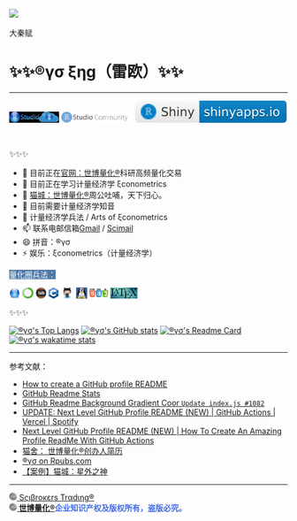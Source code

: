 
![](文艺坊图库/中籍道家洋妞儿（背景图）.png)

大秦赋

# ✨✨®γσ ξηg（雷欧）✨✨

---

[<img src='文艺坊图库/RStudioCloud.png' height='20'>](https://rstudio.cloud) [<img src='文艺坊图库/RStudioCom2.png' height='20'>](https://community.rstudio.com/new-topic?category=shiny&tags=shiny) [![](文艺坊图库/shiny-badge.svg)](https://www.shinyapps.io)

<br>

✨✨✨

- 🔭 目前正在[官网：世博量化®](https://www.scibrokes.com)科研高频量化交易
- 🌱 目前正在学习计量经济学 ξconometrics
- 👯 [猫城：世博量化®](https://www.github.com/scibrokes)周公吐哺，天下归心。
- 🤔 目前需要计量经济学知音
- 💬 计量经济学兵法 / Arts of ξconometrics
- 📫 联系电邮信箱[Gmail](mailto:englianhu@gmail.com) / [Scimail](mailto:englianhu@scibrokes.com)
- 😄 拼音：®γσ
- ⚡ 娱乐：ξconometrics（计量经济学）

<span style='color:white; background-color:#4E79A7;'>量化圈兵法：</span>

<img src='文艺坊图库/rstudio.png' height='20'> <img src='文艺坊图库/anaconda.png' height='20'> <img src='文艺坊图库/jupyterlab.png' height='20'> <img src='文艺坊图库/cpp.png' height='20'> <img src='文艺坊图库/github.png' height='20'> <img src='文艺坊图库/linux1.jpg' height='20'> <img src='文艺坊图库/html-css-js.png' height='20'> <img src='文艺坊图库/latex.jpg' height='20'>

✨✨✨

[![®γσ's Top Langs](https://github-readme-stats.vercel.app/api/top-langs/?username=englianhu&title_color=A10115&icon_color=DEG,EDAE01&text_color=EDAE01&bg_color=DEG,002C54,4CB5F5&show_icons=true&show_owner=true&langs_count=10&layout=compact)](https://github.com/englianhu/github-readme-stats)
[![®γσ's GitHub stats](https://github-readme-stats.vercel.app/api?username=englianhu&title_color=A10115&icon_color=DEG,EDAE01&text_color=EDAE01&bg_color=DEG,002C54,4CB5F5&show_icons=true)](https://github.com/englianhu/github-readme-stats)
[![®γσ's Readme Card](https://github-readme-stats.vercel.app/api/pin/?username=englianhu&title_color=A10115&icon_color=DEG,EDAE01&text_color=EDAE01&bg_color=DEG,002C54,4CB5F5&show_icons=true&show_owner=true&repo=github-readme-stats)](https://github.com/englianhu/github-readme-stats)
[![®γσ's wakatime stats](https://github-readme-stats.vercel.app/api/wakatime?username=englianhu&title_color=A10115&icon_color=DEG,EDAE01&text_color=EDAE01&bg_color=DEG,002C54,4CB5F5&show_icons=true&show_owner=true&layout=compact)](https://github.com/englianhu/github-readme-stats)

---

参考文献：

- [How to create a GitHub profile README](https://youtu.be/vND_UY7xk24)
- [GitHub Readme Stats](https://github.com/anuraghazra/github-readme-stats)
- [GitHub Readme Background Gradient Coor `Update index.js #1082`](https://github.com/anuraghazra/github-readme-stats/pull/1082#issuecomment-847753937)
- [UPDATE: Next Level GitHub Profile README (NEW) | GitHub Actions | Vercel | Spotify](https://www.youtube.com/watch?v=n6d4KHSKqGk&t=107s)
- [Next Level GitHub Profile README (NEW) | How To Create An Amazing Profile ReadMe With GitHub Actions](https://www.youtube.com/watch?v=ECuqb5Tv9qI)
- [猫舍： 世博量化®创办人简历](https://www.github.com/scibrokes/owner)
- [®γσ on Rpubs.com](https://rpubs.com/englianhu)
- [【案例】猫城：星外之神](https://github.com/wszqkzqk)

---

[<img src="文艺坊图库/Scibrokes.png" width="14"/> Sςιβrοκεrs Trαdιηg®](http://www.scibrokes.com)<br>
<span style='color:RoyalBlue'>**[<img src="文艺坊图库/Scibrokes.png" width="14"/> 世博量化®](http://www.scibrokes.com)企业知识产权及版权所有，盗版必究。**</span>
